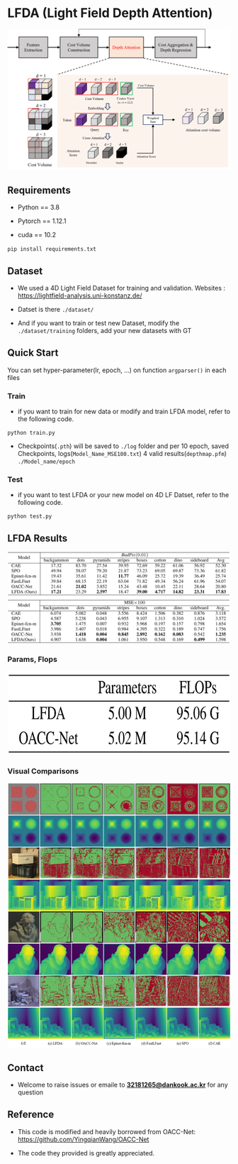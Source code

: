 # LFDA (Light Field Depth Attention)
![architecture](./images/Model_architecture.png)

## Requirements

* Python == 3.8

+ Pytorch == 1.12.1

+ cuda == 10.2


`pip install requirements.txt`

## Dataset

+ We used a 4D Light Field Dataset for training and validation. Websites : https://lightfield-analysis.uni-konstanz.de/

+ Datset is there `./dataset/`

+ And if you want to train or test new Dataset, modify the `./dataset/training` folders, add your new datasets with GT

## Quick Start
You can set hyper-parameter(lr, epoch, ...) on function `argparser()` in each files
### Train

+ if you want to train for new data or modify and train LFDA model, refer to the following code.

```
python train.py
```

+ Checkpoints(`.pth`) will be saved to `./log` folder and per 10 epoch, saved Checkpoints, logs(`Model_Name_MSE100.txt`) 4 valid results(`depthmap.pfm`) `./Model_name/epoch`


### Test

+ if you want to test LFDA or your new model on 4D LF Datset, refer to the following code.

```
python test.py
```

## LFDA Results
![Metrics](./images/results.png)

### Params, Flops
<img src="./images/param_flops.png" width="710" height="190"/>

### Visual Comparisons
![Visualization_results](./images/visual_results.png)
## Contact

+ Welcome to raise issues or emaile to **32181265@dankook.ac.kr** for any question

## Reference

+ This code is modified and heavily borrowed from OACC-Net:
https://github.com/YingqianWang/OACC-Net

+ The code they provided is greatly appreciated.
